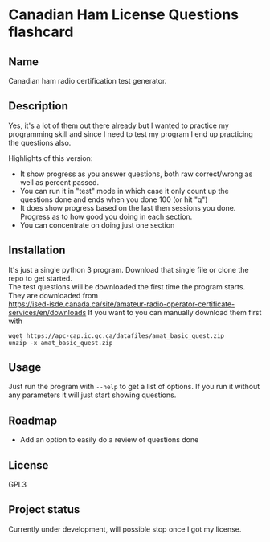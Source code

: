 # Canadian Ham License Questions flashcard


## Name
Canadian ham radio certification test generator.

## Description
Yes, it's a lot of them out there already but I wanted to practice my programming skill and since I need to test my program I end up practicing the questions also.

Highlights of this version:
- It show progress as you answer questions, both raw correct/wrong as well as percent passed.
- You can run it in "test" mode in which case it only count up the questions done and ends when you done 100 (or hit "q")
- It does show progress based on the last then sessions you done. Progress as to how good you doing in each section.
- You can concentrate on doing just one section

## Installation
It's just a single python 3 program. Download that single file or clone the repo to get started.<br>
The test questions will be downloaded the first time the program starts.<br>
They are downloaded from <br>
https://ised-isde.canada.ca/site/amateur-radio-operator-certificate-services/en/downloads
If you want to you can manually download them first with
   ```
   wget https://apc-cap.ic.gc.ca/datafiles/amat_basic_quest.zip
   unzip -x amat_basic_quest.zip
   ```

## Usage
Just run the program with `--help` to get a list of options.
If you run it without any parameters it will just start showing questions.

## Roadmap
- Add an option to easily do a review of questions done

## License
GPL3

## Project status
Currently under development, will possible stop once I got my license.
